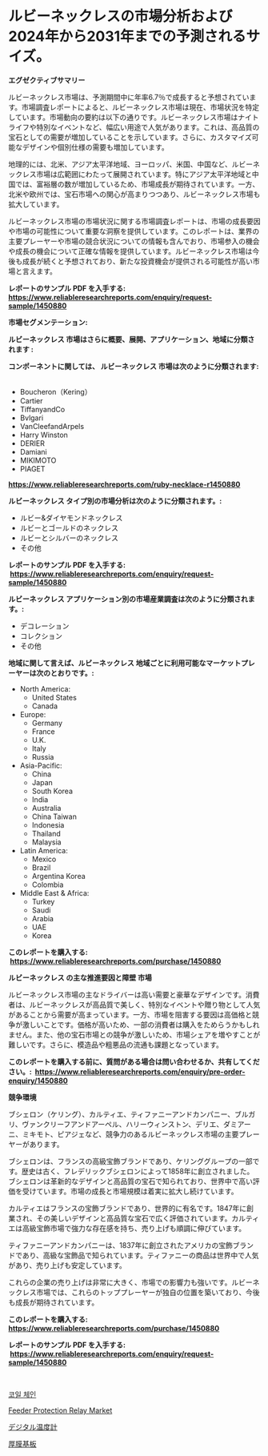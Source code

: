 <p><h1>ルビーネックレスの市場分析および2024年から2031年までの予測されるサイズ。</h1></p><p><strong>エグゼクティブサマリー</strong></p>
<p><p>ルビーネックレス市場は、予測期間中に年率6.7％で成長すると予想されています。市場調査レポートによると、ルビーネックレス市場は現在、市場状況を特定しています。市場動向の要約は以下の通りです。ルビーネックレス市場はナイトライフや特別なイベントなど、幅広い用途で人気があります。これは、高品質の宝石としての需要が増加していることを示しています。さらに、カスタマイズ可能なデザインや個別仕様の需要も増加しています。</p><p>地理的には、北米、アジア太平洋地域、ヨーロッパ、米国、中国など、ルビーネックレス市場は広範囲にわたって展開されています。特にアジア太平洋地域と中国では、富裕層の数が増加しているため、市場成長が期待されています。一方、北米や欧州では、宝石市場への関心が高まりつつあり、ルビーネックレス市場も拡大しています。</p><p>ルビーネックレス市場の市場状況に関する市場調査レポートは、市場の成長要因や市場の可能性について重要な洞察を提供しています。このレポートは、業界の主要プレーヤーや市場の競合状況についての情報も含んでおり、市場参入の機会や成長の機会について正確な情報を提供しています。ルビーネックレス市場は今後も成長が続くと予想されており、新たな投資機会が提供される可能性が高い市場と言えます。</p></p>
<p><strong>レポートのサンプル PDF を入手する: <a href="https://www.reliableresearchreports.com/enquiry/request-sample/1450880">https://www.reliableresearchreports.com/enquiry/request-sample/1450880</a></strong></p>
<p><strong>市場セグメンテーション:</strong></p>
<p><strong> ルビーネックレス 市場はさらに概要、展開、アプリケーション、地域に分類されます :</strong></p>
<p><strong>コンポーネントに関しては、 ルビーネックレス 市場は次のように分類されます: &nbsp;</strong></p>
<p><ul><li>Boucheron（Kering）</li><li>Cartier</li><li>TiffanyandCo</li><li>Bvlgari</li><li>VanCleefandArpels</li><li>Harry Winston</li><li>DERIER</li><li>Damiani</li><li>MIKIMOTO</li><li>PIAGET</li></ul></p>
<p><strong><a href="https://www.reliableresearchreports.com/ruby-necklace-r1450880">https://www.reliableresearchreports.com/ruby-necklace-r1450880</a></strong></p>
<p><strong> ルビーネックレス タイプ別の市場分析は次のように分類されます。:</strong></p>
<p><ul><li>ルビー&ダイヤモンドネックレス</li><li>ルビーとゴールドのネックレス</li><li>ルビーとシルバーのネックレス</li><li>その他</li></ul></p>
<p><strong>レポートのサンプル PDF を入手する: &nbsp;<a href="https://www.reliableresearchreports.com/enquiry/request-sample/1450880">https://www.reliableresearchreports.com/enquiry/request-sample/1450880</a></strong></p>
<p><strong> ルビーネックレス アプリケーション別の市場産業調査は次のように分類されます。:</strong></p>
<p><ul><li>デコレーション</li><li>コレクション</li><li>その他</li></ul></p>
<p><strong>地域に関して言えば、ルビーネックレス 地域ごとに利用可能なマーケットプレーヤーは次のとおりです。:</strong></p>
<p><ul>
    <li>
        North America:
        <ul>
            <li>United States</li>
            <li>Canada</li>
        </ul>
    </li>
    <li>
        Europe:
        <ul>
            <li>Germany</li>
            <li>France</li>
            <li>U.K.</li>
            <li>Italy</li>
            <li>Russia</li>
        </ul>
    </li>
    <li>
        Asia-Pacific:
        <ul>
            <li>China</li>
            <li>Japan</li>
            <li>South Korea</li>
            <li>India</li>
            <li>Australia</li>
            <li>China Taiwan</li>
            <li>Indonesia</li>
            <li>Thailand</li>
            <li>Malaysia</li>
        </ul>
    </li>
    <li>
        Latin America:
        <ul>
            <li>Mexico</li>
            <li>Brazil</li>
            <li>Argentina Korea</li>
            <li>Colombia</li>
        </ul>
    </li>
    <li>
        Middle East & Africa:
        <ul>
            <li>Turkey</li>
            <li>Saudi</li>
            <li>Arabia</li>
            <li>UAE</li>
            <li>Korea</li>
        </ul>
    </li>
    </ul></p>
<p><strong>このレポートを購入する: &nbsp;<a href="https://www.reliableresearchreports.com/purchase/1450880">https://www.reliableresearchreports.com/purchase/1450880</a></strong></p>
<p><strong>ルビーネックレス の主な推進要因と障壁 市場</strong></p>
<p><p>ルビーネックレス市場の主なドライバーは高い需要と豪華なデザインです。消費者は、ルビーネックレスが高品質で美しく、特別なイベントや贈り物として人気があることから需要が高まっています。一方、市場を阻害する要因は高価格と競争が激しいことです。価格が高いため、一部の消費者は購入をためらうかもしれません。また、他の宝石市場との競争が激しいため、市場シェアを増やすことが難しいです。さらに、模造品や粗悪品の流通も課題となっています。</p></p>
<p><strong>このレポートを購入する前に、質問がある場合は問い合わせるか、共有してください。:&nbsp; <a href="https://www.reliableresearchreports.com/enquiry/pre-order-enquiry/1450880">https://www.reliableresearchreports.com/enquiry/pre-order-enquiry/1450880</a></strong></p>
<p><strong>競争環境</strong></p>
<p><p>ブシェロン（ケリング）、カルティエ、ティファニーアンドカンパニー、ブルガリ、ヴァンクリーフアンドアーペル、ハリーウィンストン、デリエ、ダミアーニ、ミキモト、ピアジェなど、競争力のあるルビーネックレス市場の主要プレーヤーがあります。</p><p>ブシェロンは、フランスの高級宝飾ブランドであり、ケリンググループの一部です。歴史は古く、フレデリックブシェロンによって1858年に創立されました。ブシェロンは革新的なデザインと高品質の宝石で知られており、世界中で高い評価を受けています。市場の成長と市場規模は着実に拡大し続けています。</p><p>カルティエはフランスの宝飾ブランドであり、世界的に有名です。1847年に創業され、その美しいデザインと高品質な宝石で広く評価されています。カルティエは高級宝飾市場で強力な存在感を持ち、売り上げも順調に伸びています。</p><p>ティファニーアンドカンパニーは、1837年に創立されたアメリカの宝飾ブランドであり、高級な宝飾品で知られています。ティファニーの商品は世界中で人気があり、売り上げも安定しています。</p><p>これらの企業の売り上げは非常に大きく、市場での影響力も強いです。ルビーネックレス市場では、これらのトッププレーヤーが独自の位置を築いており、今後も成長が期待されています。</p></p>
<p><strong>このレポートを購入する: &nbsp; <a href="https://www.reliableresearchreports.com/purchase/1450880">https://www.reliableresearchreports.com/purchase/1450880</a></strong></p>
<p><strong>レポートのサンプル PDF を入手する: &nbsp;<a href="https://www.reliableresearchreports.com/enquiry/request-sample/1450880">https://www.reliableresearchreports.com/enquiry/request-sample/1450880</a></strong><strong></strong></p>
<p>&nbsp;</p>
<p><p><a href="https://medium.com/@gustavorn8776/%EC%BD%94%EC%9D%BC-%EC%B2%B4%EC%9D%B8-%EC%8B%9C%EC%9E%A5-%EB%8F%99%ED%96%A5%EA%B3%BC-%EC%8B%9C%EC%9E%A5-%EB%B6%84%EC%84%9D%EC%9D%80-2024-2031%EB%85%84-%EA%B8%B0%EA%B0%84%EC%9D%84-%EB%8C%80%EC%83%81%EC%9C%BC%EB%A1%9C-%EC%98%88%EC%B8%A1%EB%90%A9%EB%8B%88%EB%8B%A4-6aacd36f4c0e">코일 체인</a></p><p><a href="https://github.com/Sinjinluong3e0awx2m195k76/Market-Research-Report-List-2/blob/main/feeder-protection-relay-market.md">Feeder Protection Relay Market</a></p><p><a href="https://medium.com/@elishelacruz56456/%E3%83%87%E3%82%B8%E3%82%BF%E3%83%AB%E6%B8%A9%E5%BA%A6%E8%A8%88%E5%B8%82%E5%A0%B4%E8%A6%8F%E6%A8%A1%E3%81%AF-%E3%82%B0%E3%83%AD%E3%83%BC%E3%83%90%E3%83%AB%E7%94%A3%E6%A5%AD%E3%81%AB%E3%81%8A%E3%81%91%E3%82%8B%E6%9C%80%E9%81%A9%E3%81%AA%E3%83%9E%E3%83%BC%E3%82%B1%E3%83%86%E3%82%A3%E3%83%B3%E3%82%B0%E3%83%81%E3%83%A3%E3%83%8D%E3%83%AB%E3%82%92%E6%98%8E%E3%82%89%E3%81%8B%E3%81%AB%E3%81%97%E3%81%BE%E3%81%99-d903c0f6f3b8">デジタル温度計</a></p><p><a href="https://medium.com/@frankfurter35566/%E5%8E%9A%E8%86%9C%E5%9F%BA%E6%9D%BF%E5%B8%82%E5%A0%B4%E3%83%AC%E3%83%9D%E3%83%BC%E3%83%88%E3%81%AF-%E3%81%93%E3%81%AE%E5%B8%82%E5%A0%B4%E3%81%AE%E6%9C%80%E6%96%B0%E3%83%88%E3%83%AC%E3%83%B3%E3%83%89%E3%81%A8%E6%88%90%E9%95%B7%E6%A9%9F%E4%BC%9A%E3%82%92%E6%98%8E%E3%82%89%E3%81%8B%E3%81%AB%E3%81%97%E3%81%A6%E3%81%84%E3%81%BE%E3%81%99-d80a4ae03715">厚膜基板</a></p></p>